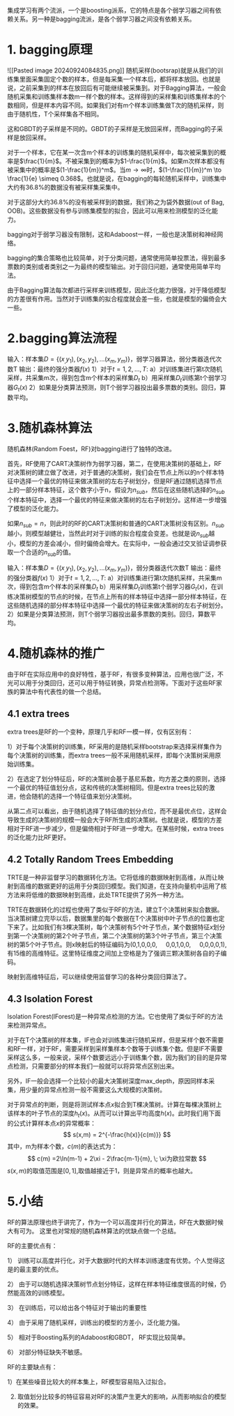 集成学习有两个流派，一个是boosting派系，它的特点是各个弱学习器之间有依赖关系。另一种是bagging流派，是各个弱学习器之间没有依赖关系。

# 1. bagging原理
![[Pasted image 20240924084835.png]]
随机采样(bootsrap)就是从我们的训练集里面采集固定个数的样本，但是每采集一个样本后，都将样本放回。也就是说，之前采集到的样本在放回后有可能继续被采集到。对于Bagging算法，一般会随机采集和训练集样本数m一样个数的样本。这样得到的采样集和训练集样本的个数相同，但是样本内容不同。如果我们对有m个样本训练集做T次的随机采样，则由于随机性，T个采样集各不相同。

这和GBDT的子采样是不同的。GBDT的子采样是无放回采样，而Bagging的子采样是放回采样。

对于一个样本，它在某一次含m个样本的训练集的随机采样中，每次被采集到的概率是$\frac{1}{m}$。不被采集到的概率为$1-\frac{1}{m}$。如果m次样本都没有被采集中的概率是$(1-\frac{1}{m})^m$。当$m\rightarrow \infty$时，$(1-\frac{1}{m})^m \to \frac{1}{e} \simeq 0.368$。也就是说，在bagging的每轮随机采样中，训练集中大约有36.8%的数据没有被采样集采集中。

对于这部分大约36.8%的没有被采样到的数据，我们称之为袋外数据(out of Bag, OOB)。这些数据没有参与训练集模型的拟合，因此可以用来检测模型的泛化能力。

bagging对于弱学习器没有限制，这和Adaboost一样，一般也是决策树和神经网络。

bagging的集合策略也比较简单，对于分类问题，通常使用简单投票法，得到最多票数的类别或者类别之一为最终的模型输出。对于回归问题，通常使用简单平均法。

由于Bagging算法每次都进行采样来训练模型，因此泛化能力很强，对于降低模型的方差很有作用。当然对于训练集的拟合程度就会差一些，也就是模型的偏倚会大一些。

# 2.bagging算法流程
输入：样本集$D=\{(x_,y_1),(x_2,y_2), ...(x_m,y_m)\}$，弱学习器算法，弱分类器迭代次数T
输出：最终的强分类器$f(x)$
1）对于$t=1,2,...,T$:
	a）对训练集进行第t次随机采样，共采集m次，得到包含m个样本的采样集$D_t$
	b）用采样集$D_t$训练第t个弱学习器$G_t(x)$
2）如果是分类算法预测，则T个弱学习器投出最多票数的类别。回归，算数平均。

# 3.随机森林算法
随机森林(Random Foest，RF)对bagging进行了独特的改进。

首先，RF使用了CART决策树作为弱学习器，第二，在使用决策树的基础上，RF对决策树的建立做了改进，对于普通的决策树，我们会在节点上所以的n个样本特征中选择一个最优的特征来做决策树的左右子树划分，但是RF通过随机选择节点上的一部分样本特征，这个数字小于n，假设为$n_{sub}$，然后在这些随机选择的$n_{sub}$个样本特征中，选择一个最优的特征来做决策树的左右子树划分。这样进一步增强了模型的泛化能力。

如果$n_{sub}=n$，则此时的RF的CART决策树和普通的CART决策树没有区别。$n_{sub}$越小，则模型越健壮，当然此时对于训练的拟合程度会变差。也就是说$n_{sub}$越小，模型的方差会减小，但时偏倚会增大。在实际中，一般会通过交叉验证调参获取一个合适的$n_{sub}$的值。

输入：样本集$D=\{(x_,y_1),(x_2,y_2), ...(x_m,y_m)\}$，弱分类器迭代次数T
输出：最终的强分类器$f(x)$
1）对于$t=1,2,...,T$:
	a）对训练集进行第t次随机采样，共采集m次，得到包含m个样本的采样集$D_t$
	b）用采样集$D_t$训练第t个弱学习器$G_t(x)$，在训练决策树模型的节点的时候，在节点上所有的样本特征中选择一部分样本特征，在这些随机选择的部分样本特征中选择一个最优的特征来做决策树的左右子树划分。
2）如果是分类算法预测，则T个弱学习器投出最多票数的类别。回归，算数平均。

# 4.随机森林的推广
由于RF在实际应用中的良好特性，基于RF，有很多变种算法，应用也很广泛，不光可以用于分类回归，还可以用于特征转换，异常点检测等。下面对于这些RF家族的算法中有代表性的做一个总结。

## 4.1 extra trees
extra trees是RF的一个变种，原理几乎和RF一模一样，仅有区别有：

1）对于每个决策树的训练集，RF采用的是随机采样bootstrap来选择采样集作为每个决策树的训练集，而extra trees一般不采用随机采样，即每个决策树采用原始训练集。

2）在选定了划分特征后，RF的决策树会基于基尼系数，均方差之类的原则，选择一个最优的特征值划分点，这和传统的决策树相同。但是extra trees比较的激进，他会随机的选择一个特征值来划分决策树。

从第二点可以看出，由于随机选择了特征值的划分点位，而不是最优点位，这样会导致生成的决策树的规模一般会大于RF所生成的决策树。也就是说，模型的方差相对于RF进一步减少，但是偏倚相对于RF进一步增大。在某些时候，extra trees的泛化能力比RF更好。

## 4.2 Totally Random Trees Embedding
TRTE是一种非监督学习的数据转化方法。它将低维的数据映射到高维，从而让映射到高维的数据更好的运用于分类回归模型。我们知道，在支持向量机中运用了核方法来将低维的数据映射到高维，此处TRTE提供了另外一种方法。

TRTE在数据转化的过程也使用了类似于RF的方法，建立T个决策树来拟合数据。当决策树建立完毕以后，数据集里的每个数据在T个决策树中叶子节点的位置也定下来了。比如我们有3棵决策树，每个决策树有5个叶子节点，某个数据特征$x$划分到第一个决策树的第2个叶子节点，第二个决策树的第3个叶子节点，第三个决策树的第5个叶子节点。则x映射后的特征编码为(0,1,0,0,0,     0,0,1,0,0,     0,0,0,0,1), 有15维的高维特征。这里特征维度之间加上空格是为了强调三颗决策树各自的子编码。

映射到高维特征后，可以继续使用监督学习的各种分类回归算法了。

## 4.3 Isolation Forest
Isolation Forest(IForest)是一种异常点检测的方法。它也使用了类似于RF的方法来检测异常点。

对于在T个决策树的样本集，IF也会对训练集进行随机采样，但是采样个数不需要和RF一样，对于RF，需要采样到采样集样本个数等于训练集个数。但是IF不需要采样这么多，一般来说，采样个数要远远小于训练集个数，因为我们的目的是异常点检测，只需要部分的样本我们一般就可以将异常点区别出来。

另外，IF一般会选择一个比较小的最大决策树深度max_depth，原因同样本采集，用少量的异常点检测一般不需要这么大规模的决策树。

对于异常点的判断，则是将测试样本点$x$拟合到T棵决策树。计算在每棵决策树上该样本的叶子节点的深度$h_t(x)$。从而可以计算出平均高度$h(x)$。此时我们用下面的公式计算样本点$x$的异常概率：
$$
s(x,m) = 2^{-\frac{h(x)}{c(m)}}
$$
其中，m为样本个数，$c(m)$的表达式为：
$$
c(m) =2\ln(m-1) + 2\xi - 2\frac{m-1}{m}, \; \xi为欧拉常数
$$
$s(x,m)$的取值范围是$[0,1]$,取值越接近于1，则是异常点的概率也越大。

# 5.小结
RF的算法原理也终于讲完了，作为一个可以高度并行化的算法，RF在大数据时候大有可为。 这里也对常规的随机森林算法的优缺点做一个总结。

RF的主要优点有：

1） 训练可以高度并行化，对于大数据时代的大样本训练速度有优势。个人觉得这是的最主要的优点。

2） 由于可以随机选择决策树节点划分特征，这样在样本特征维度很高的时候，仍然能高效的训练模型。

3） 在训练后，可以给出各个特征对于输出的重要性

4） 由于采用了随机采样，训练出的模型的方差小，泛化能力强。

5） 相对于Boosting系列的Adaboost和GBDT， RF实现比较简单。

6） 对部分特征缺失不敏感。

RF的主要缺点有：

1）在某些噪音比较大的样本集上，RF模型容易陷入过拟合。

2) 取值划分比较多的特征容易对RF的决策产生更大的影响，从而影响拟合的模型的效果。